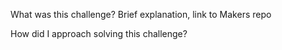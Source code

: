 What was this challenge?
Brief explanation, link to Makers repo

How did I approach solving this challenge?
